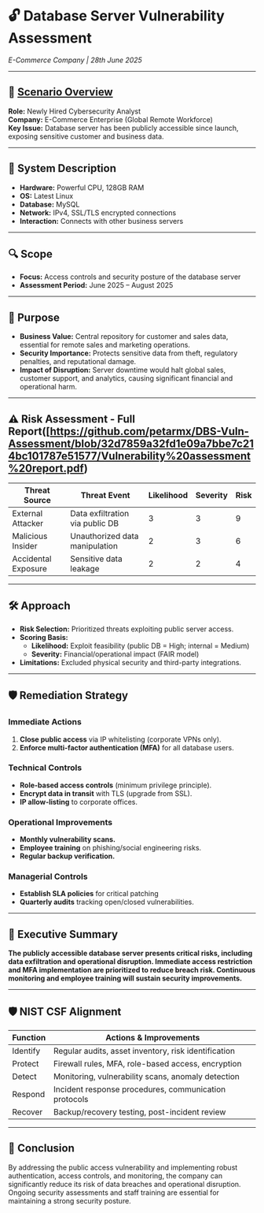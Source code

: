 # 🔓 Database Server Vulnerability Assessment  
*E-Commerce Company | 28th June 2025*

---

## 🏢 [Scenario Overview](https://github.com/petarmx/DBS-Vuln-Assessment/blob/32d7859a32fd1e09a7bbe7c214bc101787e51577/Scenario.pdf)

**Role:** Newly Hired Cybersecurity Analyst  
**Company:** E-Commerce Enterprise (Global Remote Workforce)  
**Key Issue:** Database server has been publicly accessible since launch, exposing sensitive customer and business data.

---

## 🐧 System Description

- **Hardware:** Powerful CPU, 128GB RAM  
- **OS:** Latest Linux  
- **Database:** MySQL  
- **Network:** IPv4, SSL/TLS encrypted connections  
- **Interaction:** Connects with other business servers

---

## 🔍 Scope

- **Focus:** Access controls and security posture of the database server  
- **Assessment Period:** June 2025 – August 2025  

---

## 🎯 Purpose

- **Business Value:** Central repository for customer and sales data, essential for remote sales and marketing operations.  
- **Security Importance:** Protects sensitive data from theft, regulatory penalties, and reputational damage.  
- **Impact of Disruption:** Server downtime would halt global sales, customer support, and analytics, causing significant financial and operational harm.

---

## ⚠️ Risk Assessment - Full Report([https://github.com/petarmx/DBS-Vuln-Assessment/blob/32d7859a32fd1e09a7bbe7c214bc101787e51577/Vulnerability%20assessment%20report.pdf)

| Threat Source         | Threat Event                        | Likelihood | Severity | Risk |
|----------------------|--------------------------------------|------------|----------|------|
| External Attacker    | Data exfiltration via public DB      | 3          | 3        | 9    |
| Malicious Insider    | Unauthorized data manipulation       | 2          | 3        | 6    |
| Accidental Exposure  | Sensitive data leakage               | 2          | 2        | 4    |

---

## 🛠️ Approach

- **Risk Selection:** Prioritized threats exploiting public server access.  
- **Scoring Basis:**  
  - **Likelihood:** Exploit feasibility (public DB = High; internal = Medium)  
  - **Severity:** Financial/operational impact (FAIR model)  
- **Limitations:** Excluded physical security and third-party integrations.

---

## 🛡️ Remediation Strategy

### Immediate Actions

1. **Close public access** via IP whitelisting (corporate VPNs only).
2. **Enforce multi-factor authentication (MFA)** for all database users.

### Technical Controls

- **Role-based access controls** (minimum privilege principle).
- **Encrypt data in transit** with TLS (upgrade from SSL).
- **IP allow-listing** to corporate offices.

### Operational Improvements

- **Monthly vulnerability scans.**
- **Employee training** on phishing/social engineering risks.
- **Regular backup verification.**

### Managerial Controls

- **Establish SLA policies** for critical patching
- **Quarterly audits** tracking open/closed vulnerabilities.

---

## 📝 Executive Summary

**The publicly accessible database server presents critical risks, including data exfiltration and operational disruption. Immediate access restriction and MFA implementation are prioritized to reduce breach risk. Continuous monitoring and employee training will sustain security improvements.**

---

## 🛡️ NIST CSF Alignment

| Function  | Actions & Improvements                                      |
|-----------|------------------------------------------------------------|
| Identify  | Regular audits, asset inventory, risk identification       |
| Protect   | Firewall rules, MFA, role-based access, encryption         |
| Detect    | Monitoring, vulnerability scans, anomaly detection         |
| Respond   | Incident response procedures, communication protocols      |
| Recover   | Backup/recovery testing, post-incident review              |

---

## 📂 Conclusion

By addressing the public access vulnerability and implementing robust authentication, access controls, and monitoring, the company can significantly reduce its risk of data breaches and operational disruption. Ongoing security assessments and staff training are essential for maintaining a strong security posture.

